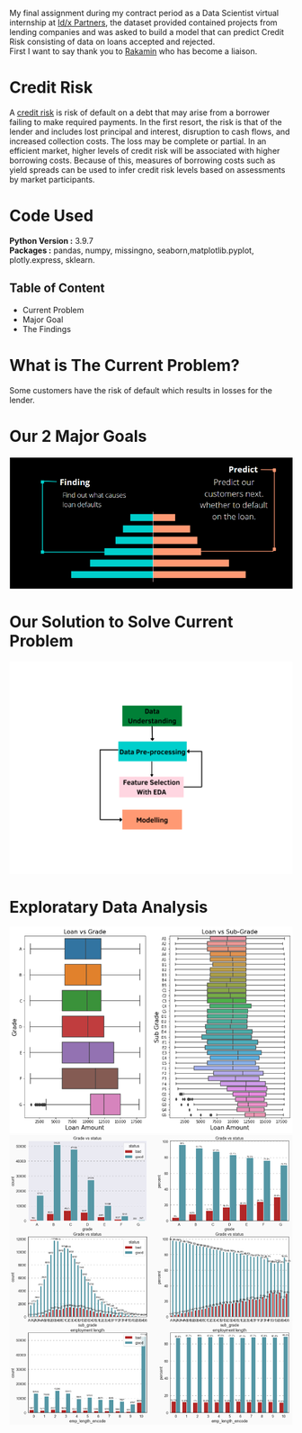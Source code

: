 My final assignment during my contract period as a Data Scientist virtual internship at [Id/x Partners](https://idxpartners.com/), the dataset provided contained projects from lending companies and was asked to build a model that can predict Credit Risk consisting of data on loans accepted and rejected.
<br>
First I want to say thank you to [Rakamin](https://www.rakamin.com/virtual-internship-experience) who has become a liaison.

# Credit Risk
A [credit risk](https://en.wikipedia.org/wiki/Credit_risk) is risk of default on a debt that may arise from a borrower failing to make required payments. In the first resort, the risk is that of the lender and includes lost principal and interest, disruption to cash flows, and increased collection costs. The loss may be complete or partial. In an efficient market, higher levels of credit risk will be associated with higher borrowing costs. Because of this, measures of borrowing costs such as yield spreads can be used to infer credit risk levels based on assessments by market participants.

# Code Used
**Python Version :** 3.9.7
<br>
**Packages :** pandas, numpy, missingno, seaborn,matplotlib.pyplot, plotly.express, sklearn.

## Table of Content
- Current Problem
- Major Goal
- The Findings

# What is The Current Problem?
Some customers have the risk of default which results in losses for the lender.

# Our 2 Major Goals
![](https://github.com/Anggytriputra/Anggy_Portofolio/blob/main/project_2/images/2%20major%20goals.png)

# Our Solution to Solve Current Problem
![](https://github.com/Anggytriputra/Anggy_Portofolio/blob/main/project_2/images/flowchart.png)

# Exploratary Data Analysis
![](https://github.com/Anggytriputra/Anggy_Portofolio/blob/main/project_2/images/Grade%20vs%20Loan_amnt.png)
![](https://github.com/Anggytriputra/Anggy_Portofolio/blob/main/project_2/images/grade%20vs%20status.png)

